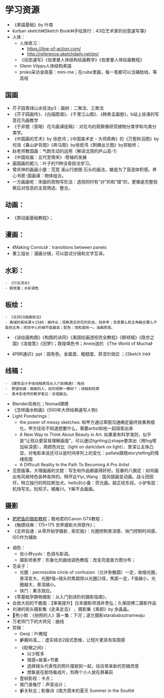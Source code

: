 # 学习资源

  - 《素描基础》by 叶南
  - 《urban sketch》《Sketch Book》《手绘旅行：43位艺术家的创意速写簿》
  - 人体：
    - 人体练习：
      * https://line-of-action.com/
      * http://reference.sketchdaily.net/en/
    - 《动态速写》《伯里曼人体结构绘画教学》《伯里曼人体绘画教程》
    - Glenn Vilppu人体结构素描
    - proko采访金政基：mini-me；在cube里画，每一笔都可以当辅助线，等高线



## 国画

- 芥子园青绿山水技法p3：画树：二聚法、三聚法
- 《芥子园画传》、《白描图谱》、《千里江山图》、《韩希孟画册》，b站上徐湛的写意花鸟画教学
- 《于非闇（音暗）花鸟画课徒稿》：对花鸟的观察像研究植物分类学和鸟类分类学。
- 《中国画的艺术》by 徐悲鸿；《中国美术史・大师原典》的《万壑秋滔图》by何浩《春山驴背图》《奔马图》by徐悲鸿《荆棘丛兰图》by郑板桥；
- 赵老师教国画：气韵生动的运用（解读沈周的庐山高-1）
- 《中国绘画：五代至南宋》:卷轴的发展
- 画国画的妮儿：叶子的11种没骨技法学习。
- 曾庆坤的画画小屋：范宽 溪山行旅图 石头的画法，皴是为了营造体积感。养心书房-国画课：物体组合。
- 一方画画呢：宋画的观物写形法：透视同时有“对”的和“错”的，更像是完整观察后对信息的主观筛选、整合。

## 动画：
- 《原动画基础教程》；

## 漫画：
- 《Making Comics》：transitions between panels
- 重工组长：漫画分镜，可以尝试分镜和文字互译。

## 水彩：
    - 《行云流水》
    - 鹤吱菌；水彩调色

## 板绘：
    - 《古风CG插画技法》
    - 离城的板绘课￥1580：画作业；观察真实的花的形态，找参考；背景要么和主角融合要么不能抢主角；视觉中心的细节度最高；配色：饱和度统一。油画质感。
  * 《谈绘画构图》《构图的诀窍》《美国绘画透视完全教程》《醉倾城》《隐世之国》《洛煌笈》《旧梦》；敦煌填色书；Annie送的 《The World of Mucha》
  - 《PBR通识》ppt：固有色、金属度、粗糙度、菲涅尔效应 ；《Sketch Ink》 
## 线稿：
    - 《建筑设计手绘线稿表现从入门到精通》：拖线
    -  野望绘画：画画的人，如何观察一棵树？；线稿和轮廓
    -  美术彭老师的教学笔记：衣褶画法。
  * Blender风格化；Nomad建模
  * 《怎样画水粉画》《500年大师经典速写人物》
  * Light Ponderings：
      * the power of messy sketches: 和甲方通过草图沟通确定最终效果再细化，甲方往往不知道想要什么，需要artist和他一起探索出来
      * A New Way to Think About Beauty in Art. 如果美有科学准则，似乎是“让观众更容易理解画面”，可以通过lignting让shape更突出（用fog增加纵深感），用颜色对比（light on dark/dark on light）、景深让主体凸显，对电影来说还可以是时间序列上的变化：pallate跟随storytelling的情绪氛围
      * A Difficult Reality In the Path To Becoming A Pro Artist
  * 见罡画事。大理画画的文懿：写生和作品都画得好好。狂暴的八腕足：如何画出有风格特色各种各样的。释开达Yiyi_Wang：国风插画变动画。战斗田田仔。特立独行的阿拉斯加犬。hello刘小备：荧光画。超正经东叔。小驴有屁：机场写生。阮知子。橘雁川。Y柴不会画画。

## 摄影


  - [肥肥鱼的摄影教程](http://v.xue.taobao.com/learn.htm?courseId=52738)；极地君的Canon G7X教程；
  - 《触摸经典：175+175 世界摄影大师原作》；
  - 《无师自通 : 从零开始学摄影 , 索尼版》：光圈控制景深感、快门控制时间感、ISO作为辅助
  * 调色：
    * 张小样yyds：色调与影调。
    * 摄影师泰罗：形象化的曲线调色教程：改变亮度直方图分布；
  * 范金子：
      * 光圈：permissible circle of confusion（允许弥散圆）一定，收缩光圈，景深变大。光圈f值=镜头的焦距除以光圈口径，焦距一定，F值越小，光圈越大，景深越小。
      * 快门：果冻效应。
  * 《零基础学静物摄影：从入门到进阶的摄影指南》，
  *  会放大招的干脆面：【审美提升】日本摄影师酒井贵弘；久保田博二摄影作品
  *  刘涛的街头摄影集《走来走去》 ，摄影集《素颜》by 余晶晶。
  *  📸熊小默：《拍照的人》第一集：下河；波兰摄影starababaztramwaju
  * 万老师门下的大师兄：曲线
  * 剪辑：
    * Genji：Pr教程
    * 📹鹿屿溪__：虚实结合2段式思维，让短片更具有氛围感
    * 《眨眼之间》：
        * 以少胜多
        * 情感>故事>节奏
        * 选择镜头代表性的照片摆放到一起，往往带来新的剪辑灵感
        * 想象是在剧场看成片，剪两个小人放在屏幕前
    * 壹帧影视：卡点；
    * 南门录像厅：声音设计；
    * 📹关秋北；影像诗《南方周末的夏天 Summer in the South》